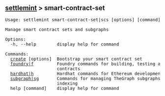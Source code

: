 ## [settlemint](../settlemint.md) > smart-contract-set

<pre>Usage: settlemint smart-contract-set|scs [options] [command]

Manage smart contract sets and subgraphs

Options:
  -h, --help        display help for command

Commands:
  <a href="./smart-contract-set/create.md">create</a> [options]  Bootstrap your smart contract set
  <a href="./smart-contract-set/foundry.md">foundry|f</a>         Foundry commands for building, testing and deploying smart
                    contracts
  <a href="./smart-contract-set/hardhat.md">hardhat|h</a>         Hardhat commands for Ethereum development environment
  <a href="./smart-contract-set/subgraph.md">subgraph|sg</a>       Commands for managing TheGraph subgraphs for smart contract
                    indexing
  help [command]    display help for command
</pre>

